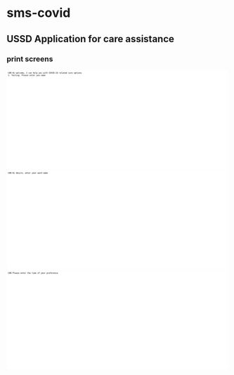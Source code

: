 # sms-covid
## USSD Application for care assistance

### print screens
![img1](img/sms-covid_img1.png)
![img2](img/sms-covid_img2.png)
![img3](img/sms-covid_img3.png)

